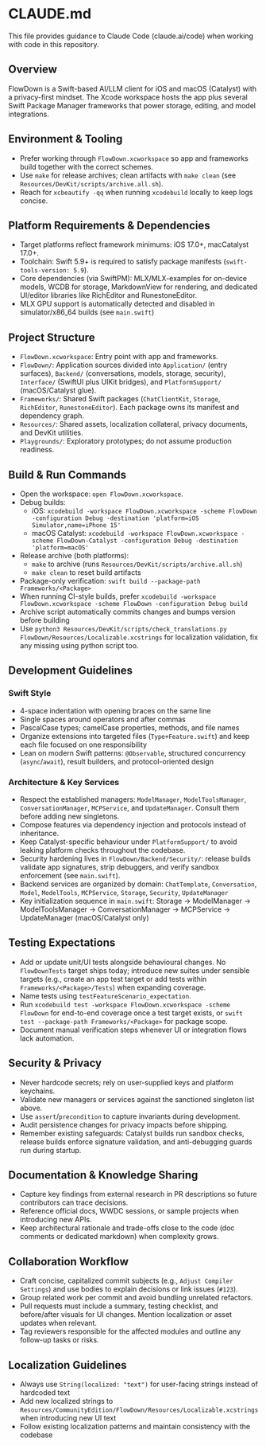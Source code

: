 # CLAUDE.md

This file provides guidance to Claude Code (claude.ai/code) when working with code in this repository.

## Overview
FlowDown is a Swift-based AI/LLM client for iOS and macOS (Catalyst) with a privacy-first mindset. The Xcode workspace hosts the app plus several Swift Package Manager frameworks that power storage, editing, and model integrations.

## Environment & Tooling
- Prefer working through `FlowDown.xcworkspace` so app and frameworks build together with the correct schemes.
- Use `make` for release archives; clean artifacts with `make clean` (see `Resources/DevKit/scripts/archive.all.sh`).
- Reach for `xcbeautify -qq` when running `xcodebuild` locally to keep logs concise.

## Platform Requirements & Dependencies
- Target platforms reflect framework minimums: iOS 17.0+, macCatalyst 17.0+.
- Toolchain: Swift 5.9+ is required to satisfy package manifests (`swift-tools-version: 5.9`).
- Core dependencies (via SwiftPM): MLX/MLX-examples for on-device models, WCDB for storage, MarkdownView for rendering, and dedicated UI/editor libraries like RichEditor and RunestoneEditor.
- MLX GPU support is automatically detected and disabled in simulator/x86_64 builds (see `main.swift`)

## Project Structure
- `FlowDown.xcworkspace`: Entry point with app and frameworks.
- `FlowDown/`: Application sources divided into `Application/` (entry surfaces), `Backend/` (conversations, models, storage, security), `Interface/` (SwiftUI plus UIKit bridges), and `PlatformSupport/` (macOS/Catalyst glue).
- `Frameworks/`: Shared Swift packages (`ChatClientKit`, `Storage`, `RichEditor`, `RunestoneEditor`). Each package owns its manifest and dependency graph.
- `Resources/`: Shared assets, localization collateral, privacy documents, and DevKit utilities.
- `Playgrounds/`: Exploratory prototypes; do not assume production readiness.

## Build & Run Commands
- Open the workspace: `open FlowDown.xcworkspace`.
- Debug builds:
  - iOS: `xcodebuild -workspace FlowDown.xcworkspace -scheme FlowDown -configuration Debug -destination 'platform=iOS Simulator,name=iPhone 15'`
  - macOS Catalyst: `xcodebuild -workspace FlowDown.xcworkspace -scheme FlowDown-Catalyst -configuration Debug -destination 'platform=macOS'`
- Release archive (both platforms):
  - `make` to archive (runs `Resources/DevKit/scripts/archive.all.sh`)
  - `make clean` to reset build artifacts
- Package-only verification: `swift build --package-path Frameworks/<Package>`
- When running CI-style builds, prefer `xcodebuild -workspace FlowDown.xcworkspace -scheme FlowDown -configuration Debug build`
- Archive script automatically commits changes and bumps version before building
- Use `python3 Resources/DevKit/scripts/check_translations.py FlowDown/Resources/Localizable.xcstrings` for localization validation, fix any missing using python script too.

## Development Guidelines
### Swift Style
- 4-space indentation with opening braces on the same line
- Single spaces around operators and after commas
- PascalCase types; camelCase properties, methods, and file names
- Organize extensions into targeted files (`Type+Feature.swift`) and keep each file focused on one responsibility
- Lean on modern Swift patterns: `@Observable`, structured concurrency (`async`/`await`), result builders, and protocol-oriented design

### Architecture & Key Services
- Respect the established managers: `ModelManager`, `ModelToolsManager`, `ConversationManager`, `MCPService`, and `UpdateManager`. Consult them before adding new singletons.
- Compose features via dependency injection and protocols instead of inheritance.
- Keep Catalyst-specific behaviour under `PlatformSupport/` to avoid leaking platform checks throughout the codebase.
- Security hardening lives in `FlowDown/Backend/Security/`: release builds validate app signatures, strip debuggers, and verify sandbox enforcement (see `main.swift`).
- Backend services are organized by domain: `ChatTemplate`, `Conversation`, `Model`, `ModelTools`, `MCPService`, `Storage`, `Security`, `UpdateManager`
- Key initialization sequence in `main.swift`: Storage → ModelManager → ModelToolsManager → ConversationManager → MCPService → UpdateManager (macOS/Catalyst only)

## Testing Expectations
- Add or update unit/UI tests alongside behavioural changes. No `FlowDownTests` target ships today; introduce new suites under sensible targets (e.g., create an app test target or add tests within `Frameworks/<Package>/Tests`) when expanding coverage.
- Name tests using `testFeatureScenario_expectation`.
- Run `xcodebuild test -workspace FlowDown.xcworkspace -scheme FlowDown` for end-to-end coverage once a test target exists, or `swift test --package-path Frameworks/<Package>` for package scope.
- Document manual verification steps whenever UI or integration flows lack automation.

## Security & Privacy
- Never hardcode secrets; rely on user-supplied keys and platform keychains.
- Validate new managers or services against the sanctioned singleton list above.
- Use `assert`/`precondition` to capture invariants during development.
- Audit persistence changes for privacy impacts before shipping.
- Remember existing safeguards: Catalyst builds run sandbox checks, release builds enforce signature validation, and anti-debugging guards run during startup.

## Documentation & Knowledge Sharing
- Capture key findings from external research in PR descriptions so future contributors can trace decisions.
- Reference official docs, WWDC sessions, or sample projects when introducing new APIs.
- Keep architectural rationale and trade-offs close to the code (doc comments or dedicated markdown) when complexity grows.

## Collaboration Workflow
- Craft concise, capitalized commit subjects (e.g., `Adjust Compiler Settings`) and use bodies to explain decisions or link issues (`#123`).
- Group related work per commit and avoid bundling unrelated refactors.
- Pull requests must include a summary, testing checklist, and before/after visuals for UI changes. Mention localization or asset updates when relevant.
- Tag reviewers responsible for the affected modules and outline any follow-up tasks or risks.

## Localization Guidelines
- Always use `String(localized: "text")` for user-facing strings instead of hardcoded text
- Add new localized strings to `Resources/CommunityEdition/FlowDown/Resources/Localizable.xcstrings` when introducing new UI text
- Follow existing localization patterns and maintain consistency with the codebase